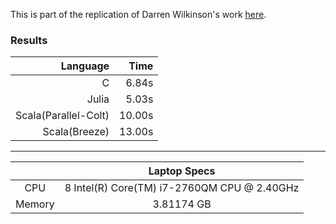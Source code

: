 This is part of the replication of Darren Wilkinson's work [here][1].

### Results

| Language | Time |
|---:|---:|
|                   C|  6.84s |
|               Julia|  5.03s |
|Scala(Parallel-Colt)| 10.00s |
|       Scala(Breeze)| 13.00s |

***

| |Laptop Specs |
|:---:|:---:|
| CPU    | 8  Intel(R) Core(TM) i7-2760QM CPU @ 2.40GHz |
| Memory | 3.81174 GB |


[1]: https://darrenjw.wordpress.com/2011/07/16/gibbs-sampler-in-various-languages-revisited/
